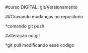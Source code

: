 #curso DIGITAL: git/Versionamento

##Gravando mudanças no repositorio

*comando git push

#alteração no git

*git pull
modificando esse codigo
